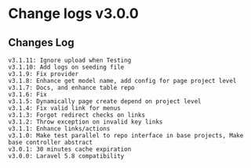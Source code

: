 # Change logs v3.0.0


## Changes Log 
    v3.1.11: Ignore upload when Testing
    v3.1.10: Add logs on seeding file
    v3.1.9: Fix provider
    v3.1.8: Enhance get model name, add config for page project level
    v3.1.7: Docs, and enhance table repo
    v3.1.6: Fix
    v3.1.5: Dynamically page create depend on project level
    v3.1.4: Fix valid link for menus
    v3.1.3: Forgot redirect checks on links
    v3.1.2: Throw exception on invalid key links
    v3.1.1: Enhance links/actions
    v3.1.0: Make test parallel to repo interface in base projects, Make base controller abstract
    v3.0.1: 30 minutes cache expiration
    v3.0.0: Laravel 5.8 compatibility